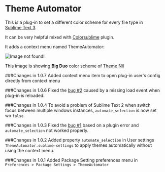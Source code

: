 Theme Automator
=======================

This is a plug-in to set a different color scheme for every file type in [Sublime Text 3](http://www.sublimetext.com/3).

It can be very helpful mixed with [Colorsublime](https://github.com/Colorsublime/Colorsublime-Plugin) plugin.

It adds a context menu named ThemeAutomator:

![Image not found!](http://img30.imageshack.us/img30/4923/hoh0.png "ThemeAutomator context menu")

This image is showing **Big Duo** color scheme of [Theme Nil](https://github.com/nilium/st2-nil-theme)

###Changes in 1.0.7
Added context menu item to open plug-in user's config directly from context menu

###Changes in 1.0.6
Fixed the [bug #2](https://github.com/vitto/sublime-theme-automator/issues/2) caused by a missing load event when plug-in is reloaded.

###Changes in 1.0.4
To avoid a problem of Sublime Text 2 when switch focus between multiple windows instances, `automate_selection` is now set wo `false`.

###Changes in 1.0.3
Fixed the [bug #1](https://github.com/vitto/sublime-theme-automator/issues/1) based on a plugin error and `automate_selection` not worked properly.


###Changes in 1.0.2
Added property `automate_selection` in User settings `ThemeAutomator.sublime-settings` to apply themes automatically without using the context menu.


###Changes in 1.0.1
Added Package Setting preferences menu in `Preferences > Package Settings > ThemeAutomator`
